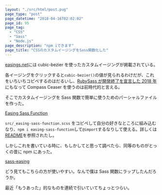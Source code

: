 ```yaml
---
layout: "./src/html/post.pug"
page_type: "post"
page_datetime: "2018-04-16T02:02:02"
page_id: 95
page_tag:
  - "CSS"
  - "Sass"
  - "Node.js"
page_description: "npm iできます"
page_title: "CSSのカスタムイージングをSass関数化した"
---
```


[easings.net](easings.net)には cubic-bezier を使ったカスタムイージングが掲載されている。

各イージングをクリックすると`cubic-bezier()`の値が見られるわけだが、これをいちいちコピペするのはだるいし、[RubySass が開発終了を宣言した 2018 年](http://sass.logdown.com/posts/7081811)にもなって Compass Ceaser を使うのは前時代的と言える。

そこでカスタムイージングを Sass 関数で簡単に使うためのパーシャルファイルを作った。

[Easing Sass Function](https://github.com/oti/easing-sass-function)

`src/_easing-sass-function.scss` をコピペして自分の好きなところに組み込むなり、`npm i easing-sass-function`して`@import`するなりして使える。詳しくは[README](https://github.com/oti/easing-sass-function#usage)を参照されたし。

しかしこれを書いている時に、もしかしてと思って調べたら、同等のものがとっくの昔に npm にあった。

[sass-easing](https://www.npmjs.com/package/sass-easing)

どう見てもこちらの方が使いやすい。なんで僕は Sass 関数にラップしたんだろうか。

最近「もうあった」的なものを連続で引いていてちょっとつらい。

